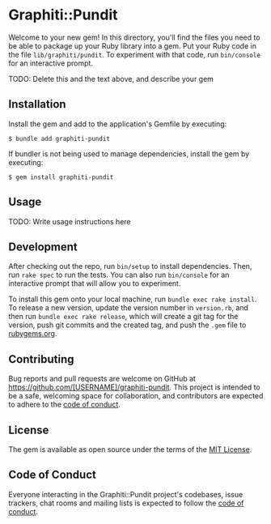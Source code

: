 # Graphiti::Pundit

Welcome to your new gem! In this directory, you'll find the files you need to be able to package up your Ruby library into a gem. Put your Ruby code in the file `lib/graphiti/pundit`. To experiment with that code, run `bin/console` for an interactive prompt.

TODO: Delete this and the text above, and describe your gem

## Installation

Install the gem and add to the application's Gemfile by executing:

    $ bundle add graphiti-pundit

If bundler is not being used to manage dependencies, install the gem by executing:

    $ gem install graphiti-pundit

## Usage

TODO: Write usage instructions here

## Development

After checking out the repo, run `bin/setup` to install dependencies. Then, run `rake spec` to run the tests. You can also run `bin/console` for an interactive prompt that will allow you to experiment.

To install this gem onto your local machine, run `bundle exec rake install`. To release a new version, update the version number in `version.rb`, and then run `bundle exec rake release`, which will create a git tag for the version, push git commits and the created tag, and push the `.gem` file to [rubygems.org](https://rubygems.org).

## Contributing

Bug reports and pull requests are welcome on GitHub at https://github.com/[USERNAME]/graphiti-pundit. This project is intended to be a safe, welcoming space for collaboration, and contributors are expected to adhere to the [code of conduct](https://github.com/[USERNAME]/graphiti-pundit/blob/main/CODE_OF_CONDUCT.md).

## License

The gem is available as open source under the terms of the [MIT License](https://opensource.org/licenses/MIT).

## Code of Conduct

Everyone interacting in the Graphiti::Pundit project's codebases, issue trackers, chat rooms and mailing lists is expected to follow the [code of conduct](https://github.com/[USERNAME]/graphiti-pundit/blob/main/CODE_OF_CONDUCT.md).
